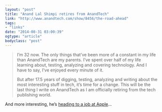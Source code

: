 ```yaml
---
layout: "post"
title: "Anand Lal Shimpi retires from AnandTech"
link: "http://www.anandtech.com/show/8456/the-road-ahead"
tags: 
- "links"
date: "2014-08-31 03:00:39"
ogtype: "article"
bodyclass: "post"
---
```


> I’m 32 now. The only things that’ve been more of a constant in my life than AnandTech are my parents. I’ve spent over half of my life learning about, testing, analyzing and covering technology. And I have to say, I’ve enjoyed every minute of it.
> 
>  But after 17.5 years of digging, testing, analyzing and writing about the most interesting stuff in tech, it’s time for a change. This will be the last thing I write on AnandTech as I am officially retiring from the tech publishing world.

And more interesting, he’s [heading to a job at Apple](http://recode.net/2014/08/31/veteran-tech-journalist-anand-shimpi-headed-to-apple/)…